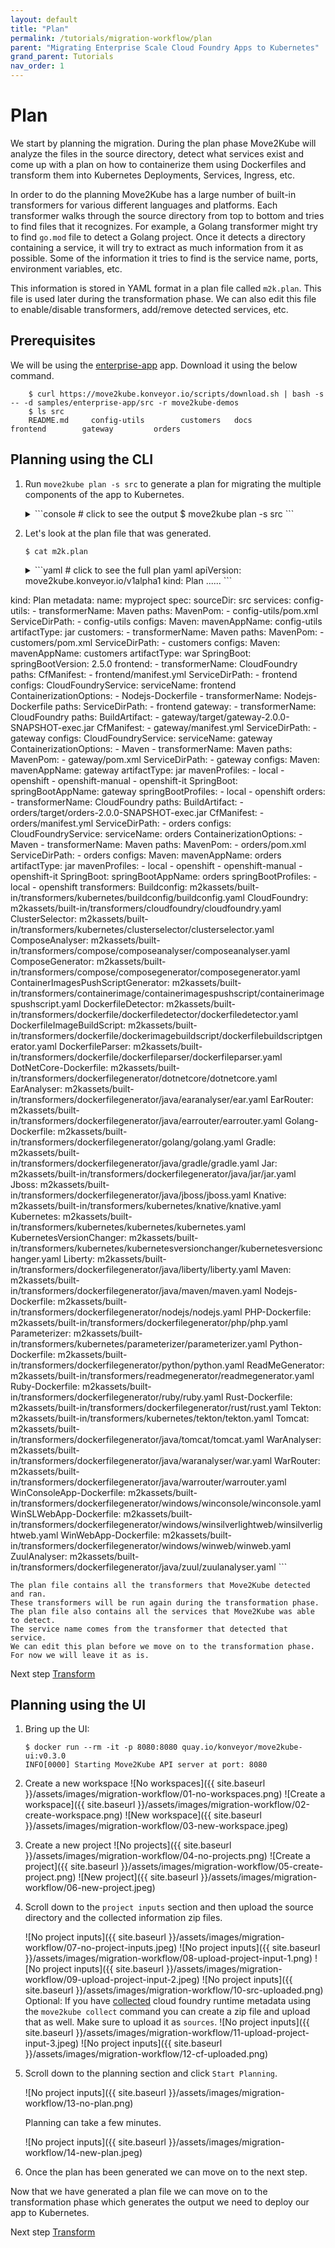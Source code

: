 ```yaml
---
layout: default
title: "Plan"
permalink: /tutorials/migration-workflow/plan
parent: "Migrating Enterprise Scale Cloud Foundry Apps to Kubernetes"
grand_parent: Tutorials
nav_order: 1
---
```


# Plan

We start by planning the migration. During the plan phase Move2Kube will analyze the files in the source directory, detect what services exist and come up with a plan on how to containerize them using Dockerfiles and transform them into Kubernetes Deployments, Services, Ingress, etc.

In order to do the planning Move2Kube has a large number of built-in transformers for various different languages and platforms. Each transformer walks through the source directory from top to bottom and tries to find files that it recognizes. For example, a Golang transformer might try to find `go.mod` file to detect a Golang project. Once it detects a directory containing a service, it will try to extract as much information from it as possible. Some of the information it tries to find is the service name, ports, environment variables, etc.

This information is stored in YAML format in a plan file called `m2k.plan`. This file is used later during the transformation phase. We can also edit this file to enable/disable transformers, add/remove detected services, etc.

## Prerequisites

We will be using the [enterprise-app](https://github.com/konveyor/move2kube-demos/tree/main/samples/enterprise-app) app. Download it using the below command.

  ```console
      $ curl https://move2kube.konveyor.io/scripts/download.sh | bash -s -- -d samples/enterprise-app/src -r move2kube-demos
      $ ls src
      README.md		config-utils		customers	docs			frontend		gateway			orders
  ```

## Planning using the CLI

1. Run `move2kube plan -s src` to generate a plan for migrating the multiple components of the app to Kubernetes.

    <details markdown="block">
    <summary markdown="block">
    ```console
    # click to see the output
    $ move2kube plan -s src
    ```
    </summary>
    ```console
    $ move2kube plan -s src
    INFO[0000] Configuration loading done                   
    INFO[0000] Planning Transformation - Base Directory     
    INFO[0000] [ComposeAnalyser] Planning transformation    
    INFO[0000] [ComposeAnalyser] Done                       
    INFO[0000] [CloudFoundry] Planning transformation       
    INFO[0000] Identified 3 named services and 0 to-be-named services 
    INFO[0000] [CloudFoundry] Done                          
    INFO[0000] [DockerfileDetector] Planning transformation 
    INFO[0000] [DockerfileDetector] Done                    
    INFO[0000] [Base Directory] Identified 3 named services and 0 to-be-named services 
    INFO[0000] Transformation planning - Base Directory done 
    INFO[0000] Planning Transformation - Directory Walk     
    INFO[0000] Identified 1 named services and 0 to-be-named services in config-utils
    INFO[0000] Identified 1 named services and 0 to-be-named services in customers
    INFO[0000] Identified 1 named services and 0 to-be-named services in frontend 
    INFO[0000] Identified 1 named services and 0 to-be-named services in gateway 
    INFO[0000] Identified 1 named services and 0 to-be-named services in orders 
    INFO[0000] Transformation planning - Directory Walk done 
    INFO[0000] [Directory Walk] Identified 5 named services and 0 to-be-named services 
    INFO[0000] [Named Services] Identified 5 named services 
    INFO[0000] No of services identified : 5                
    INFO[0000] Plan can be found at [/Users/user/Desktop/tutorial/m2k.plan]. 
    ```
    </details>

1. Let's look at the plan file that was generated.

    ```console
    $ cat m2k.plan 
    ```

    <details markdown="block">
    <summary markdown="block">
    ```yaml
    # click to see the full plan yaml
    apiVersion: move2kube.konveyor.io/v1alpha1
    kind: Plan
    ......
    ```
    </summary>
    ```yaml
    apiVersion: move2kube.konveyor.io/v1alpha1
kind: Plan
metadata:
  name: myproject
spec:
  sourceDir: src
  services:
    config-utils:
      - transformerName: Maven
        paths:
          MavenPom:
            - config-utils/pom.xml
          ServiceDirPath:
            - config-utils
        configs:
          Maven:
            mavenAppName: config-utils
            artifactType: jar
    customers:
      - transformerName: Maven
        paths:
          MavenPom:
            - customers/pom.xml
          ServiceDirPath:
            - customers
        configs:
          Maven:
            mavenAppName: customers
            artifactType: war
          SpringBoot:
            springBootVersion: 2.5.0
    frontend:
      - transformerName: CloudFoundry
        paths:
          CfManifest:
            - frontend/manifest.yml
          ServiceDirPath:
            - frontend
        configs:
          CloudFoundryService:
            serviceName: frontend
          ContainerizationOptions:
            - Nodejs-Dockerfile
      - transformerName: Nodejs-Dockerfile
        paths:
          ServiceDirPath:
            - frontend
    gateway:
      - transformerName: CloudFoundry
        paths:
          BuildArtifact:
            - gateway/target/gateway-2.0.0-SNAPSHOT-exec.jar
          CfManifest:
            - gateway/manifest.yml
          ServiceDirPath:
            - gateway
        configs:
          CloudFoundryService:
            serviceName: gateway
          ContainerizationOptions:
            - Maven
      - transformerName: Maven
        paths:
          MavenPom:
            - gateway/pom.xml
          ServiceDirPath:
            - gateway
        configs:
          Maven:
            mavenAppName: gateway
            artifactType: jar
            mavenProfiles:
              - local
              - openshift
              - openshift-manual
              - openshift-it
          SpringBoot:
            springBootAppName: gateway
            springBootProfiles:
              - local
              - openshift
    orders:
      - transformerName: CloudFoundry
        paths:
          BuildArtifact:
            - orders/target/orders-2.0.0-SNAPSHOT-exec.jar
          CfManifest:
            - orders/manifest.yml
          ServiceDirPath:
            - orders
        configs:
          CloudFoundryService:
            serviceName: orders
          ContainerizationOptions:
            - Maven
      - transformerName: Maven
        paths:
          MavenPom:
            - orders/pom.xml
          ServiceDirPath:
            - orders
        configs:
          Maven:
            mavenAppName: orders
            artifactType: jar
            mavenProfiles:
              - local
              - openshift
              - openshift-manual
              - openshift-it
          SpringBoot:
            springBootAppName: orders
            springBootProfiles:
              - local
              - openshift
  transformers:
    Buildconfig: m2kassets/built-in/transformers/kubernetes/buildconfig/buildconfig.yaml
    CloudFoundry: m2kassets/built-in/transformers/cloudfoundry/cloudfoundry.yaml
    ClusterSelector: m2kassets/built-in/transformers/kubernetes/clusterselector/clusterselector.yaml
    ComposeAnalyser: m2kassets/built-in/transformers/compose/composeanalyser/composeanalyser.yaml
    ComposeGenerator: m2kassets/built-in/transformers/compose/composegenerator/composegenerator.yaml
    ContainerImagesPushScriptGenerator: m2kassets/built-in/transformers/containerimage/containerimagespushscript/containerimagespushscript.yaml
    DockerfileDetector: m2kassets/built-in/transformers/dockerfile/dockerfiledetector/dockerfiledetector.yaml
    DockerfileImageBuildScript: m2kassets/built-in/transformers/dockerfile/dockerimagebuildscript/dockerfilebuildscriptgenerator.yaml
    DockerfileParser: m2kassets/built-in/transformers/dockerfile/dockerfileparser/dockerfileparser.yaml
    DotNetCore-Dockerfile: m2kassets/built-in/transformers/dockerfilegenerator/dotnetcore/dotnetcore.yaml
    EarAnalyser: m2kassets/built-in/transformers/dockerfilegenerator/java/earanalyser/ear.yaml
    EarRouter: m2kassets/built-in/transformers/dockerfilegenerator/java/earrouter/earrouter.yaml
    Golang-Dockerfile: m2kassets/built-in/transformers/dockerfilegenerator/golang/golang.yaml
    Gradle: m2kassets/built-in/transformers/dockerfilegenerator/java/gradle/gradle.yaml
    Jar: m2kassets/built-in/transformers/dockerfilegenerator/java/jar/jar.yaml
    Jboss: m2kassets/built-in/transformers/dockerfilegenerator/java/jboss/jboss.yaml
    Knative: m2kassets/built-in/transformers/kubernetes/knative/knative.yaml
    Kubernetes: m2kassets/built-in/transformers/kubernetes/kubernetes/kubernetes.yaml
    KubernetesVersionChanger: m2kassets/built-in/transformers/kubernetes/kubernetesversionchanger/kubernetesversionchanger.yaml
    Liberty: m2kassets/built-in/transformers/dockerfilegenerator/java/liberty/liberty.yaml
    Maven: m2kassets/built-in/transformers/dockerfilegenerator/java/maven/maven.yaml
    Nodejs-Dockerfile: m2kassets/built-in/transformers/dockerfilegenerator/nodejs/nodejs.yaml
    PHP-Dockerfile: m2kassets/built-in/transformers/dockerfilegenerator/php/php.yaml
    Parameterizer: m2kassets/built-in/transformers/kubernetes/parameterizer/parameterizer.yaml
    Python-Dockerfile: m2kassets/built-in/transformers/dockerfilegenerator/python/python.yaml
    ReadMeGenerator: m2kassets/built-in/transformers/readmegenerator/readmegenerator.yaml
    Ruby-Dockerfile: m2kassets/built-in/transformers/dockerfilegenerator/ruby/ruby.yaml
    Rust-Dockerfile: m2kassets/built-in/transformers/dockerfilegenerator/rust/rust.yaml
    Tekton: m2kassets/built-in/transformers/kubernetes/tekton/tekton.yaml
    Tomcat: m2kassets/built-in/transformers/dockerfilegenerator/java/tomcat/tomcat.yaml
    WarAnalyser: m2kassets/built-in/transformers/dockerfilegenerator/java/waranalyser/war.yaml
    WarRouter: m2kassets/built-in/transformers/dockerfilegenerator/java/warrouter/warrouter.yaml
    WinConsoleApp-Dockerfile: m2kassets/built-in/transformers/dockerfilegenerator/windows/winconsole/winconsole.yaml
    WinSLWebApp-Dockerfile: m2kassets/built-in/transformers/dockerfilegenerator/windows/winsilverlightweb/winsilverlightweb.yaml
    WinWebApp-Dockerfile: m2kassets/built-in/transformers/dockerfilegenerator/windows/winweb/winweb.yaml
    ZuulAnalyser: m2kassets/built-in/transformers/dockerfilegenerator/java/zuul/zuulanalyser.yaml
    ```
    </details>

    The plan file contains all the transformers that Move2Kube detected and ran.
    These transformers will be run again during the transformation phase.  
    The plan file also contains all the services that Move2Kube was able to detect.
    The service name comes from the transformer that detected that service.
    We can edit this plan before we move on to the transformation phase. For now we will leave it as is.

Next step [Transform](/tutorials/migration-workflow/transform)

## Planning using the UI

1. Bring up the UI:
    ```console
    $ docker run --rm -it -p 8080:8080 quay.io/konveyor/move2kube-ui:v0.3.0
    INFO[0000] Starting Move2Kube API server at port: 8080
    ```

1. Create a new workspace
    ![No workspaces]({{ site.baseurl }}/assets/images/migration-workflow/01-no-workspaces.png)
    ![Create a workspace]({{ site.baseurl }}/assets/images/migration-workflow/02-create-workspace.png)
    ![New workspace]({{ site.baseurl }}/assets/images/migration-workflow/03-new-workspace.jpeg)

1. Create a new project
    ![No projects]({{ site.baseurl }}/assets/images/migration-workflow/04-no-projects.png)
    ![Create a project]({{ site.baseurl }}/assets/images/migration-workflow/05-create-project.png)
    ![New project]({{ site.baseurl }}/assets/images/migration-workflow/06-new-project.jpeg)

1. Scroll down to the `project inputs` section and then upload the source directory and the collected information zip files.

    ![No project inputs]({{ site.baseurl }}/assets/images/migration-workflow/07-no-project-inputs.jpeg)
    ![No project inputs]({{ site.baseurl }}/assets/images/migration-workflow/08-upload-project-input-1.png)
    ![No project inputs]({{ site.baseurl }}/assets/images/migration-workflow/09-upload-project-input-2.jpeg)
    ![No project inputs]({{ site.baseurl }}/assets/images/migration-workflow/10-src-uploaded.png)
    Optional: If you have [collected](/tutorials/migration-workflow/collect) cloud foundry runtime metadata using the `move2kube collect` command you can create a zip file and upload that as well. Make sure to upload it as `sources`.
    ![No project inputs]({{ site.baseurl }}/assets/images/migration-workflow/11-upload-project-input-3.jpeg)
    ![No project inputs]({{ site.baseurl }}/assets/images/migration-workflow/12-cf-uploaded.png)

1. Scroll down to the planning section and click `Start Planning`.

    ![No project inputs]({{ site.baseurl }}/assets/images/migration-workflow/13-no-plan.png)

    Planning can take a few minutes.

    ![No project inputs]({{ site.baseurl }}/assets/images/migration-workflow/14-new-plan.jpeg)

1.  Once the plan has been generated we can move on to the next step.

Now that we have generated a plan file we can move on to the transformation phase which generates the output we need to deploy our app to Kubernetes.

Next step [Transform](/tutorials/migration-workflow/transform)

